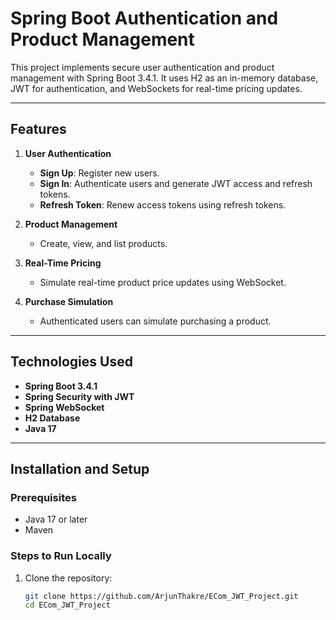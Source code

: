 # Spring Boot Authentication and Product Management

This project implements secure user authentication and product management with Spring Boot 3.4.1. It uses H2 as an in-memory database, JWT for authentication, and WebSockets for real-time pricing updates.

---

## Features

1. **User Authentication**
   - **Sign Up**: Register new users.
   - **Sign In**: Authenticate users and generate JWT access and refresh tokens.
   - **Refresh Token**: Renew access tokens using refresh tokens.

2. **Product Management**
   - Create, view, and list products.

3. **Real-Time Pricing**
   - Simulate real-time product price updates using WebSocket.

4. **Purchase Simulation**
   - Authenticated users can simulate purchasing a product.

---

## Technologies Used

- **Spring Boot 3.4.1**
- **Spring Security with JWT**
- **Spring WebSocket**
- **H2 Database**
- **Java 17**

---

## Installation and Setup

### Prerequisites

- Java 17 or later
- Maven

### Steps to Run Locally

1. Clone the repository:
   ```bash
   git clone https://github.com/ArjunThakre/ECom_JWT_Project.git
   cd ECom_JWT_Project
